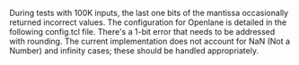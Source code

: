 During tests with 100K inputs, the last one bits of the mantissa occasionally returned incorrect values. The configuration for Openlane is detailed in the following config.tcl file.
There's a 1-bit error that needs to be addressed with rounding. 
The current implementation does not account for NaN (Not a Number) and infinity cases; these should be handled appropriately.
